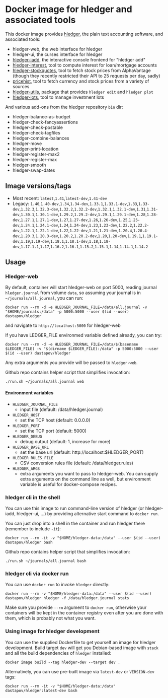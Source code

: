 # Docker image for hledger and associated tools

This docker image provides [hledger](http://hledger.org/), the plain text accounting software, and
associated tools:

 * hledger-web, the web interface for hledger
 * hledger-ui, the curses interface for hledger
 * [hledger-iadd](https://hackage.haskell.org/package/hledger-iadd), the interactive console frontend for "hledger add"
 * [hledger-interest](https://hackage.haskell.org/package/hledger-interest), tool to compute interest for loan/mortgage accounts
 * [hledger-stockquotes](https://hackage.haskell.org/package/hledger-stockquotes), tool to fetch stock prices from AlphaVantage (though they recently restricted their API to 25 requests per day, sadly)
 * [pricehist](https://gitlab.com/chrisberkhout/pricehist), tool to fetch currency and stock prices from a variety of sources
 * [hledger-utils](https://gitlab.com/nobodyinperson/hledger-utils), package that provides `hledger edit` and `hledger plot`
 * [hledger-lots](https://github.com/edkedk99/hledger-lots), tool to manage investment lots

And various add-ons from the hledger repository `bin` dir:

 * hledger-balance-as-budget
 * hledger-check-fancyassertions
 * hledger-check-postable
 * hledger-check-tagfiles
 * hledger-combine-balances
 * hledger-move
 * hledger-print-location
 * hledger-register-max2
 * hledger-register-max
 * hledger-smooth
 * hledger-swap-dates

## Image versions/tags

 * Most recent: `latest`,`1.41`,`latest-dev`,`1.41-dev`
 * Legacy: `1.40`,`1.40-dev`,`1.34`,`1.34-dev`,`1.33.1`,`1.33.1-dev`,`1.33`,`1.33-dev`,`1.32.3`,`1.32.3-dev`,`1.32.2`,`1.32.2-dev`,`1.32.1`,`1.32.1-dev`,`1.31`,`1.31-dev`,`1.30.1`,`1.30.1-dev`,`1.29.2`,`1.29.2-dev`,`1.29.1`,`1.29.1-dev`,`1.28`,`1.28-dev`,`1.27.1`,`1.27.1-dev`,`1.27`,`1.27-dev`,`1.26`,`1.26-dev`,`1.25`,`1.25-dev`,`1.24.1`,`1.24.1-dev`,`1.24`,`1.24-dev`,`1.23`,`1.23-dev`,`1.22.2`,`1.22.2-dev`,`1.22.1`,`1.22.1-dev`,`1.22`,`1.22-dev`,`1.21`,`1.21-dev`,`1.20.4`,`1.20.4-dev`,`1.20.3`,`1.20.3-dev`,`1.20.2`,`1.20.2-dev`,`1.20`,`1.20-dev`,`1.19.1`,`1.19.1-dev`,`1.19`,`1.19-dev`,`1.18.1`,`1.18.1-dev`,`1.18`,`1.18-dev`,`1.17.1.1`,`1.17`,`1.16.2`,`1.16.1`,`1.15.2`,`1.15.1`,`1.14`,`1.14.1`,`1.14.2`

## Usage

### Hledger-web

By default, container will start hledger-web on port 5000, reading journal `hledger.journal` from volume `data`, so assuming your journal is in `~/journals/all.journal`, you can run:

```
docker run --rm -d -e HLEDGER_JOURNAL_FILE=/data/all.journal -v "$HOME/journals:/data" -p 5000:5000 --user $(id --user) dastapov/hledger
```

and navigate to `http://localhost:5000` for hledger-web

If you have LEDGER_FILE environmed variable defined already, you can try:
```
docker run --rm -d -e HLEDGER_JOURNAL_FILE=/data/$(basename $LEDGER_FILE) -v "$(dirname $LEDGER_FILE):/data" -p 5000:5000 --user $(id --user) dastapov/hledger
```

Any extra arguments you provide will be passed to `hledger-web`.

Github repo contains helper script that simplifies invocation:
```
./run.sh ~/journals/all.journal web
```

#### Environment variables

 * `HLEDGER_JOURNAL_FILE`
   * input file (default: /data/hledger.journal)
 * `HLEDGER_HOST`
   * set the TCP host (default: 0.0.0.0)
 * `HLEDGER_PORT`
   * set the TCP port (default: 5000)
 * `HLEDGER_DEBUG`
   * debug output (default: 1, increase for more)
 * `HLEDGER_BASE_URL`
   * set the base url (default: http://localhost:$HLEDGER_PORT)
 * `HLEDGER_RULES_FILE`
   * CSV conversion rules file (default: /data/hledger.rules)
 * `HLEDGER_ARGS`
   * extra arguments you want to pass to hledger-web. You can supply extra arguments on the command line as well, but environment variable is useful for docker-compose recipes.

### hledger cli in the shell

You can use this image to run command-line version of hledger (or hledger-iadd, hledger-ui, ...) by
providing alternative start command to `docker run`.

You can just drop into a shell in the container and run hledger there (remember to include `-it`):
```
docker run --rm -it -v "$HOME/hledger-data:/data" --user $(id --user) dastapov/hledger bash
```

Github repo contains helper script that simplifies invocation:
```
./run.sh ~/journals/all.journal bash
```

### hledger cli via docker run

You can use `docker run` to invoke `hledger` directly:

```
docker run --rm -v "$HOME/hledger-data:/data" --user $(id --user) dastapov/hledger hledger -f /data/hledger.journal stats
```

Make sure you provide `--rm` argument to `docker run`, otherwise your containers will be kept in the container
registry even after you are done with them, which is probably not what you want.

### Using image for hledger development

You can use the supplied Dockerfile to get yourself an image for hledger development. Build target `dev`
will get you Debian-based image with `stack` and all the build dependencies of `hledger` installed:

```
docker image build --tag hledger-dev --target dev .
```

Alternatively, you can use pre-built image via `latest-dev` or `VERSION-dev` tags:
```
docker run --rm -it -v "$HOME/hledger-data:/data" dastapov/hledger:latest-dev bash
```
